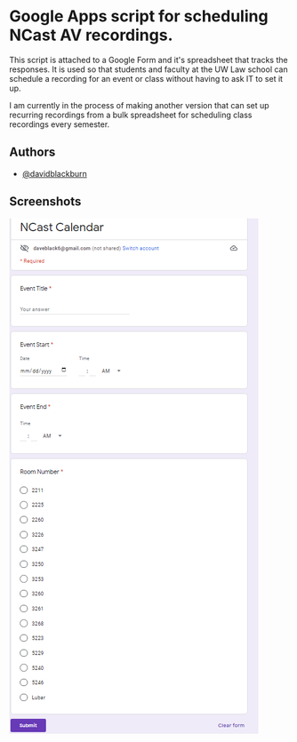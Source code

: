 
# Google Apps script for scheduling NCast AV recordings. 

This script is attached to a Google Form and it's spreadsheet that tracks the responses.
It is used so that students and faculty at the UW Law school can schedule a recording for
an event or class without having to ask IT to set it up. 

I am currently in the process of making another version that can set up recurring recordings 
from a bulk spreadsheet for scheduling class recordings every semester. 



## Authors

- [@davidblackburn](https://derpysquid1121.github.io/website/)

## Screenshots

![App Screenshot](/readme_src/Capture.PNG)

  
